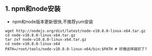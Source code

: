 ## 1. npm和node安装
+ npm和node版本更新很快,不推荐yum安装
```
wget http://nodejs.org/dist/latest/node-v10.8.0-linux-x64.tar.gz
cd node-v10.8.0-linux-x64.tar.gz 
tar zxf node-v10.8.0-linux-x64.tar.gz 
cd node-v10.8.0-linux-x64
PATH=/root/tools/node-v10.8.0-linux-x64/bin:$PATH # 好像这样就好了?
```
